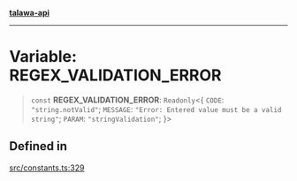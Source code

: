 [**talawa-api**](../../README.md)

***

# Variable: REGEX\_VALIDATION\_ERROR

> `const` **REGEX\_VALIDATION\_ERROR**: `Readonly`\<\{ `CODE`: `"string.notValid"`; `MESSAGE`: `"Error: Entered value must be a valid string"`; `PARAM`: `"stringValidation"`; \}\>

## Defined in

[src/constants.ts:329](https://github.com/Suyash878/talawa-api/blob/f376d03c37e9acd046e7cc983947432c95f74442/src/constants.ts#L329)
